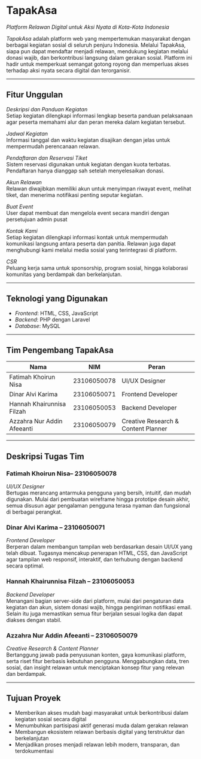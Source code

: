 # TapakAsa  
*Platform Relawan Digital untuk Aksi Nyata di Kota-Kota Indonesia*

*TapakAsa* adalah platform web yang mempertemukan masyarakat dengan berbagai kegiatan sosial di seluruh penjuru Indonesia. Melalui TapakAsa, siapa pun dapat mendaftar menjadi relawan, mendukung kegiatan melalui donasi wajib, dan berkontribusi langsung dalam gerakan sosial. Platform ini hadir untuk memperkuat semangat gotong royong dan memperluas akses terhadap aksi nyata secara digital dan terorganisir.

---

## Fitur Unggulan

*Deskripsi dan Panduan Kegiatan*  
Setiap kegiatan dilengkapi informasi lengkap beserta panduan pelaksanaan agar peserta memahami alur dan peran mereka dalam kegiatan tersebut.

*Jadwal Kegiatan*  
Informasi tanggal dan waktu kegiatan disajikan dengan jelas untuk mempermudah perencanaan relawan.

*Pendaftaran dan Reservasi Tiket*  
Sistem reservasi digunakan untuk kegiatan dengan kuota terbatas. Pendaftaran hanya dianggap sah setelah menyelesaikan donasi.

*Akun Relawan*  
Relawan diwajibkan memiliki akun untuk menyimpan riwayat event, melihat tiket, dan menerima notifikasi penting seputar kegiatan.

*Buat Event*                                                                                                                                                                  
User dapat membuat dan mengelola event secara mandiri dengan persetujuan admin pusat

*Kontak Kami*  
Setiap kegiatan dilengkapi informasi kontak untuk mempermudah komunikasi langsung antara peserta dan panitia. Relawan juga dapat menghubungi kami melalui media sosial yang terintegrasi di platform.

*CSR*                                                                                                                                                                       
Peluang kerja sama untuk sponsorship, program sosial, hingga kolaborasi komunitas yang berdampak dan berkelanjutan.

---

## Teknologi yang Digunakan

- *Frontend*: HTML, CSS, JavaScript  
- *Backend*: PHP dengan Laravel  
- *Database*: MySQL  

---

## Tim Pengembang TapakAsa

| Nama | NIM | Peran |
|------|-----|-------|
| Fatimah Khoirun Nisa | 23106050078 | UI/UX Designer |
| Dinar Alvi Karima | 23106050071 | Frontend Developer |
| Hannah Khairunnisa Filzah | 23106050053 | Backend Developer |
| Azzahra Nur Addin Afeeanti | 23106050079 | Creative Research & Content Planner |

---

## Deskripsi Tugas Tim

### Fatimah Khoirun Nisa– 23106050078  
*UI/UX Designer*  
Bertugas merancang antarmuka pengguna yang bersih, intuitif, dan mudah digunakan. Mulai dari pembuatan wireframe hingga prototipe desain akhir, semua disusun agar pengalaman pengguna terasa nyaman dan fungsional di berbagai perangkat.

### Dinar Alvi Karima – 23106050071  
*Frontend Developer*  
Berperan dalam membangun tampilan web berdasarkan desain UI/UX yang telah dibuat. Tugasnya mencakup penerapan HTML, CSS, dan JavaScript agar tampilan web responsif, interaktif, dan terhubung dengan backend secara optimal.

### Hannah Khairunnisa Filzah – 23106050053  
*Backend Developer*  
Menangani bagian server-side dari platform, mulai dari pengaturan data kegiatan dan akun, sistem donasi wajib, hingga pengiriman notifikasi email. Selain itu juga memastikan semua fitur berjalan sesuai logika dan dapat diakses dengan stabil.

### Azzahra Nur Addin Afeeanti – 23106050079  
*Creative Research & Content Planner*  
Bertanggung jawab pada penyusunan konten, gaya komunikasi platform, serta riset fitur berbasis kebutuhan pengguna. Menggabungkan data, tren sosial, dan insight relawan untuk menciptakan konsep fitur yang relevan dan berdampak.

---

## Tujuan Proyek

- Memberikan akses mudah bagi masyarakat untuk berkontribusi dalam kegiatan sosial secara digital  
- Menumbuhkan partisipasi aktif generasi muda dalam gerakan relawan  
- Membangun ekosistem relawan berbasis digital yang terstruktur dan berkelanjutan  
- Menjadikan proses menjadi relawan lebih modern, transparan, dan terdokumentasi
